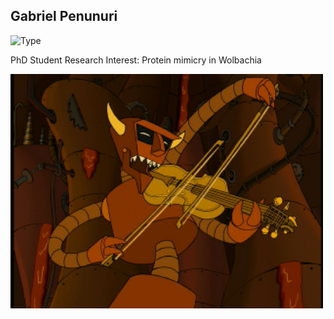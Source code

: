 ## Gabriel Penunuri

![Type](https://img.shields.io/badge/FileType-.fasta-red)

PhD Student
Research Interest: Protein mimicry in Wolbachia

<img src='Robot_Devil_Fiddle.png' alt='fry' width='500'/>